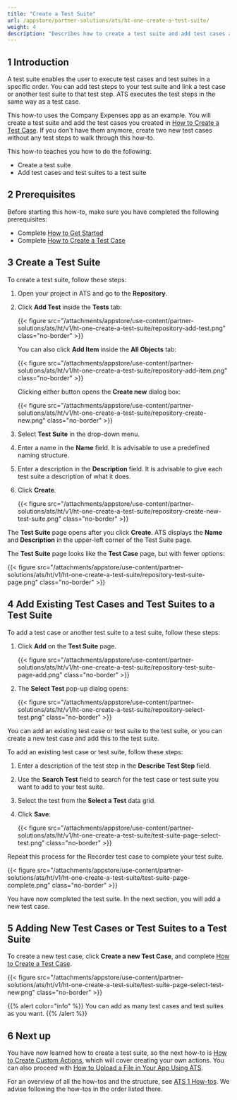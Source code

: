 ```yaml
---
title: "Create a Test Suite"
url: /appstore/partner-solutions/ats/ht-one-create-a-test-suite/
weight: 4
description: "Describes how to create a test suite and add test cases and test suites to your test suite."
---
```


## 1 Introduction

A test suite enables the user to execute test cases and test suites in a specific order. You can add test steps to your test suite and link a test case or another test suite to that test step. ATS executes the test steps in the same way as a test case.

This how-to uses the Company Expenses app as an example. You will create a test suite and add the test cases you created in [How to Create a Test Case](/appstore/partner-solutions/ats/ht-one-create-a-test-case/). If you don't have them anymore, create two new test cases without any test steps to walk through this how-to. 

This how-to teaches you how to do the following:

* Create a test suite
* Add test cases and test suites to a test suite

## 2 Prerequisites

Before starting this how-to, make sure you have completed the following prerequisites:

* Complete [How to Get Started](/appstore/partner-solutions/ats/ht-one-getting-started/)
* Complete [How to Create a Test Case](/appstore/partner-solutions/ats/ht-one-create-a-test-case/)

## 3 Create a Test Suite

To create a test suite, follow these steps:

1. Open your project in ATS and go to the **Repository**.
2. Click **Add Test** inside the **Tests** tab:
    
    {{< figure src="/attachments/appstore/use-content/partner-solutions/ats/ht/v1/ht-one-create-a-test-suite/repository-add-test.png" class="no-border" >}}

    You can also click **Add Item** inside the **All Objects** tab:
    
    {{< figure src="/attachments/appstore/use-content/partner-solutions/ats/ht/v1/ht-one-create-a-test-suite/repository-add-item.png" class="no-border" >}}

    Clicking either button opens the **Create new** dialog box:
    
    {{< figure src="/attachments/appstore/use-content/partner-solutions/ats/ht/v1/ht-one-create-a-test-suite/repository-create-new.png" class="no-border" >}}

3. Select **Test Suite** in the drop-down menu.
4. Enter a name in the **Name** field. It is advisable to use a predefined naming structure.
5. Enter a description in the **Description** field. It is advisable to give each test suite a description of what it does.
6. Click **Create**.
    
    {{< figure src="/attachments/appstore/use-content/partner-solutions/ats/ht/v1/ht-one-create-a-test-suite/repository-create-new-test-suite.png" class="no-border" >}}

The **Test Suite** page opens after you click **Create**. ATS displays the **Name** and **Description** in the upper-left corner of the Test Suite page.

The **Test Suite** page looks like the **Test Case** page, but with fewer options:
    
{{< figure src="/attachments/appstore/use-content/partner-solutions/ats/ht/v1/ht-one-create-a-test-suite/repository-test-suite-page.png" class="no-border" >}}
    
## 4 Add Existing Test Cases and Test Suites to a Test Suite

To add a test case or another test suite to a test suite, follow these steps:

1. Click **Add** on the **Test Suite** page.
    
    {{< figure src="/attachments/appstore/use-content/partner-solutions/ats/ht/v1/ht-one-create-a-test-suite/repository-test-suite-page-add.png" class="no-border" >}}

2. The **Select Test** pop-up dialog opens:
    
    {{< figure src="/attachments/appstore/use-content/partner-solutions/ats/ht/v1/ht-one-create-a-test-suite/repository-select-test.png" class="no-border" >}}

You can add an existing test case or test suite to the test suite, or you can create a new test case and add this to the test suite.
  
To add an existing test case or test suite, follow these steps:

1. Enter a description of the test step in the **Describe Test Step** field.
2. Use the **Search Test** field to search for the test case or test suite you want to add to your test suite.
3. Select the test from the **Select a Test** data grid. 
4. Click **Save**:
    
    {{< figure src="/attachments/appstore/use-content/partner-solutions/ats/ht/v1/ht-one-create-a-test-suite/test-suite-page-select-test.png" class="no-border" >}}

Repeat this process for the Recorder test case to complete your test suite.

{{< figure src="/attachments/appstore/use-content/partner-solutions/ats/ht/v1/ht-one-create-a-test-suite/test-suite-page-complete.png" class="no-border" >}}

You have now completed the test suite. In the next section, you will add a new test case.

## 5 Adding New Test Cases or Test Suites to a Test Suite

To create a new test case, click **Create a new Test Case**, and complete [How to Create a Test Case](/appstore/partner-solutions/ats/ht-one-create-a-test-case/).
    
{{< figure src="/attachments/appstore/use-content/partner-solutions/ats/ht/v1/ht-one-create-a-test-suite/test-suite-page-select-test-new.png" class="no-border" >}}

{{% alert color="info" %}}
You can add as many test cases and test suites as you want. 
{{% /alert %}}

## 6 Next up

You have now learned how to create a test suite, so the next how-to is [How to Create Custom Actions](/appstore/partner-solutions/ats/ht-one-create-custom-actions/), which will cover creating your own actions. You can also proceed with [How to Upload a File in Your App Using ATS](/appstore/partner-solutions/ats/ht-one-upload-file-using-ats/).

For an overview of all the how-tos and the structure, see [ATS 1 How-tos](/appstore/partner-solutions/ats/ht-one/). We advise following the how-tos in the order listed there.
